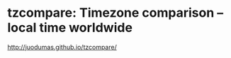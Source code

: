 tzcompare: Timezone comparison – local time worldwide
==========

http://juodumas.github.io/tzcompare/
